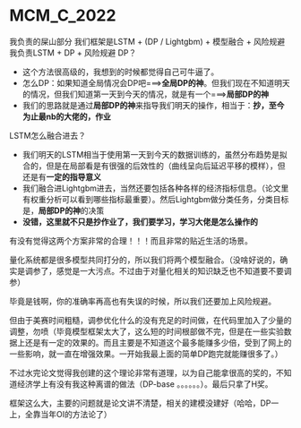# MCM_C_2022
我负责的屎山部分
我们框架是LSTM + (DP / Lightgbm) + 模型融合 + 风险规避
我负责LSTM + DP + 风险规避
DP？
- 这个方法很高级的，我想到的时候都觉得自己可牛逼了。
- 怎么DP：如果知道全局情况会DP吧===>**全局DP的神**。但我们现在不知道明天的情况，但我们知道第一天到今天的情况，就是有一个===>**局部DP的神**
- 我们的思路就是通过**局部DP的神**来指导我们明天的操作，相当于：**抄，至今为止最nb的大佬的，作业**

LSTM怎么融合进去？
- 我们明天的LSTM相当于使用第一天到今天的数据训练的，虽然分布趋势是拟合的，但是在局部看是有很强的后效性的（曲线呈向后延迟平移的模样），但还是有**一定的指导意义**
- 我们融合进Lightgbm进去，当然还要包括各种各样的经济指标信息。（论文里有权重分析可以看到哪些指标最重要）。然后Lightgbm做分类任务，分类目标是，**局部DP的神**的决策
- **没错，这里就不只是抄作业了，我们要学习，学习大佬是怎么操作的**

有没有觉得这两个方案非常的合理！！！而且非常的贴近生活的场景。

量化系统都是很多模型共同打分的，所以我们将两个模型融合。（没啥好说的，确实是调参了，感觉是一大污点。不过由于对量化相关的知识缺乏也不知道要不要调参）

毕竟是钱啊，你的准确率再高也有失误的时候，所以我们还要加上风险规避。

但由于美赛时间粗糙，调参优化什么的没有充足的时间做，在代码里加入了少量的调整，勿喷（毕竟模型框架太大了，这么短的时间根部做不完，但是在一些实验数据上还是有一定的效果的。而且主要是不知道这个最多能赚多少倍，受到了网上的一些影响，就一直在增强效果。一开始我最上面的简单DP跑完就能赚很多了。）

不过水完论文觉得我创建的这个理论非常有道理，以为自己能拿很高的奖的，不知道经济学上有没有我这种离谱的做法（DP-base 。。。。。。）。最后只拿了H奖。

框架这么大，主要的问题就是论文讲不清楚，相关的建模没建好（哈哈，DP一上，全靠当年OI的方法论了）
